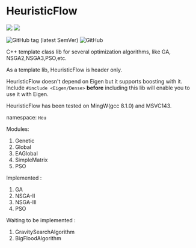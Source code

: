 # HeuristicFlow

![](https://img.shields.io/badge/C%2B%2B-14-blue?style=plastic) ![](https://img.shields.io/badge/Eigen-v3.3+-yellowgreen?style=plastic) 

![GitHub tag (latest SemVer)](https://img.shields.io/github/v/tag/TokiNoBug/HeuristicFlow?style=plastic) ![GitHub](https://img.shields.io/github/license/TokiNoBug/HeuristicFlow?style=plastic)

C++ template class lib for several optimization algorithms, like GA, NSGA2,NSGA3,PSO,etc.

As a template lib, HeuristicFlow is header only.

HeuristicFlow doesn't depend on Eigen but it supports boosting with it. Include `#include <Eigen/Dense>` **before** including this lib will enable you to use it with Eigen.

HeuristicFlow has been tested on MingW(gcc 8.1.0) and MSVC143.

namespace: `Heu`

Modules:
1. Genetic
2. Global
3. EAGlobal
4. SimpleMatrix
5. PSO


Implemented : 
1. GA
2. NSGA-II
3. NSGA-III
4. PSO


Waiting to be implemented :
1. GravitySearchAlgorithm
2. BigFloodAlgorithm
